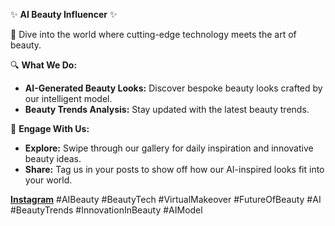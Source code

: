 ✨ **AI Beauty Influencer** ✨

🌟 Dive into the world where cutting-edge technology meets the art of beauty.

🔍 **What We Do:**
- **AI-Generated Beauty Looks:** Discover bespoke beauty looks crafted by our intelligent model.
- **Beauty Trends Analysis:** Stay updated with the latest beauty trends.

💬 **Engage With Us:**
- **Explore:** Swipe through our gallery for daily inspiration and innovative beauty ideas.
- **Share:** Tag us in your posts to show off how our AI-inspired looks fit into your world.
  
[**Instagram**](https://www.instagram.com/aabha.ai/)
#AIBeauty #BeautyTech #VirtualMakeover #FutureOfBeauty #AI #BeautyTrends #InnovationInBeauty #AIModel
